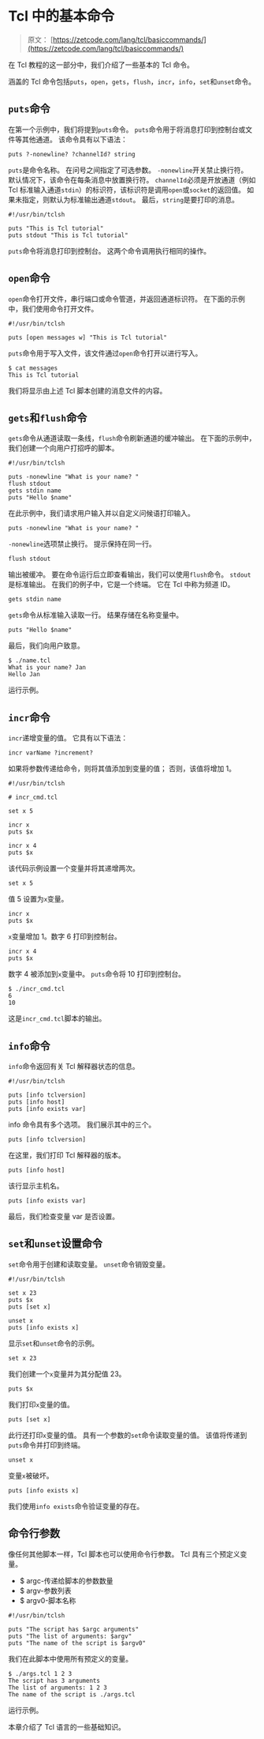 # Tcl 中的基本命令

> 原文： [https://zetcode.com/lang/tcl/basiccommands/](https://zetcode.com/lang/tcl/basiccommands/)

在 Tcl 教程的这一部分中，我们介绍了一些基本的 Tcl 命令。

涵盖的 Tcl 命令包括`puts`，`open`，`gets`，`flush`，`incr`，`info`，`set`和`unset`命令。

## `puts`命令

在第一个示例中，我们将提到`puts`命令。 `puts`命令用于将消息打印到控制台或文件等其他通道。 该命令具有以下语法：

```
puts ?-nonewline? ?channelId? string

```

`puts`是命令名称。 在问号之间指定了可选参数。
`-nonewline`开关禁止换行符。 默认情况下，该命令在每条消息中放置换行符。 `channelId`必须是开放通道（例如 Tcl 标准输入通道`stdin`）的标识符，该标识符是调用`open`或`socket`的返回值。 如果未指定，则默认为标准输出通道`stdout`。 最后，`string`是要打印的消息。

```
#!/usr/bin/tclsh

puts "This is Tcl tutorial"
puts stdout "This is Tcl tutorial"

```

`puts`命令将消息打印到控制台。 这两个命令调用执行相同的操作。

## `open`命令

`open`命令打开文件，串行端口或命令管道，并返回通道标识符。 在下面的示例中，我们使用命令打开文件。

```
#!/usr/bin/tclsh

puts [open messages w] "This is Tcl tutorial"

```

`puts`命令用于写入文件，该文件通过`open`命令打开以进行写入。

```
$ cat messages 
This is Tcl tutorial

```

我们将显示由上述 Tcl 脚本创建的消息文件的内容。

## `gets`和`flush`命令

`gets`命令从通道读取一条线，`flush`命令刷新通道的缓冲输出。 在下面的示例中，我们创建一个向用户打招呼的脚本。

```
#!/usr/bin/tclsh

puts -nonewline "What is your name? "
flush stdout
gets stdin name
puts "Hello $name"

```

在此示例中，我们请求用户输入并以自定义问候语打印输入。

```
puts -nonewline "What is your name? "

```

`-nonewline`选项禁止换行。 提示保持在同一行。

```
flush stdout

```

输出被缓冲。 要在命令运行后立即查看输出，我们可以使用`flush`命令。 `stdout`是标准输出。 在我们的例子中，它是一个终端。 它在 Tcl 中称为频道 ID。

```
gets stdin name

```

`gets`命令从标准输入读取一行。 结果存储在名称变量中。

```
puts "Hello $name"

```

最后，我们向用户致意。

```
$ ./name.tcl 
What is your name? Jan
Hello Jan

```

运行示例。

## `incr`命令

`incr`递增变量的值。 它具有以下语法：

```
incr varName ?increment?

```

如果将参数传递给命令，则将其值添加到变量的值； 否则，该值将增加 1。

```
#!/usr/bin/tclsh

# incr_cmd.tcl

set x 5

incr x  
puts $x

incr x 4
puts $x

```

该代码示例设置一个变量并将其递增两次。

```
set x 5

```

值 5 设置为`x`变量。

```
incr x  
puts $x

```

`x`变量增加 1。数字 6 打印到控制台。

```
incr x 4
puts $x

```

数字 4 被添加到`x`变量中。 `puts`命令将 10 打印到控制台。

```
$ ./incr_cmd.tcl 
6
10

```

这是`incr_cmd.tcl`脚本的输出。

## `info`命令

`info`命令返回有关 Tcl 解释器状态的信息。

```
#!/usr/bin/tclsh

puts [info tclversion]
puts [info host]
puts [info exists var]

```

info 命令具有多个选项。 我们展示其中的三个。

```
puts [info tclversion]

```

在这里，我们打印 Tcl 解释器的版本。

```
puts [info host]

```

该行显示主机名。

```
puts [info exists var]

```

最后，我们检查变量 var 是否设置。

## `set`和`unset`设置命令

`set`命令用于创建和读取变量。 `unset`命令销毁变量。

```
#!/usr/bin/tclsh

set x 23
puts $x
puts [set x]

unset x
puts [info exists x]

```

显示`set`和`unset`命令的示例。

```
set x 23

```

我们创建一个`x`变量并为其分配值 23。

```
puts $x

```

我们打印`x`变量的值。

```
puts [set x]

```

此行还打印`x`变量的值。 具有一个参数的`set`命令读取变量的值。 该值将传递到`puts`命令并打印到终端。

```
unset x

```

变量`x`被破坏。

```
puts [info exists x]

```

我们使用`info exists`命令验证变量的存在。

## 命令行参数

像任何其他脚本一样，Tcl 脚本也可以使用命令行参数。 Tcl 具有三个预定义变量。

*   $ argc-传递给脚本的参数数量
*   $ argv-参数列表
*   $ argv0-脚本名称

```
#!/usr/bin/tclsh

puts "The script has $argc arguments"
puts "The list of arguments: $argv"
puts "The name of the script is $argv0"

```

我们在此脚本中使用所有预定义的变量。

```
$ ./args.tcl 1 2 3 
The script has 3 arguments
The list of arguments: 1 2 3
The name of the script is ./args.tcl

```

运行示例。

本章介绍了 Tcl 语言的一些基础知识。